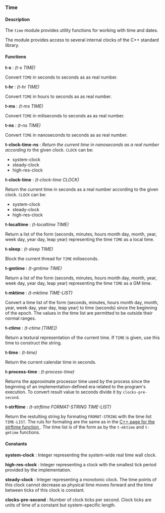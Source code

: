 ### Time

#### Description

The `time` module provides utility functions for working with time
and dates.

The module provides access to several internal clocks of the C++
standard library.

#### Functions

**t-s** : *(t-s TIME)*

Convert `TIME` in seconds to seconds as as real number.


**t-hr** : *(t-hr TIME)*

Convert `TIME` in hours to seconds as as real number.


**t-ms** : *(t-ms TIME)*

Convert `TIME` in miliseconds to seconds as as real number.


**t-ns** : *(t-ns TIME)*

Convert `TIME` in nanoseconds to seconds as as real number.


**t-clock-time-ns** : *Return the current time in nanoseconds as a real number according to*
the given clock. `CLOCK` can be:
* system-clock
* steady-clock
* high-res-clock

**t-clock-time** : *(t-clock-time CLOCK)*

Return the current time in seconds as a real number according to the
given clock. `CLOCK` can be:
* system-clock
* steady-clock
* high-res-clock
 

**t-localtime** : *(t-localtime TIME)*

Return a list of the form (seconds, minutes, hours month day, month,
year, week day, year day, leap year) representing the time `TIME` as a local time.


**t-sleep** : *(t-sleep TIME)*

Block the current thread for `TIME` miliseconds.


**t-gmtime** : *(t-gmtime TIME)*

Return a list of the form (seconds, minutes, hours month day, month,
year, week day, year day, leap year) representing the time `TIME` as a GM time.


**t-mktime** : *(t-mktime TIME-LIST)*

Convert a time list of the form (seconds, minutes, hours month day,
month, year, week day, year day, leap year) to time (seconds) since
the beginning of the epoch. The values in the time list are permitted
to be outside their normal ranges.  

**t-ctime** : *(t-ctime [TIME])*

Return a textural representation of the current time. If `TIME` is
given, use this time to construct the string.


**t-time** : *(t-time)*

Return the current calendar time in seconds.


**t-process-time** : *(t-process-time)*

Returns the approximate processor time used by the process since the
beginning of an implementation-defined era related to the program's
execution. To convert result value to seconds divide it by
`clocks-pre-second`.
 

**t-strftime** : *(t-strftime FORMAT-STRING TIME-LIST)*

Return the restulting string by formating `FROMAT-STRING` with the
time list `TIME-LIST`. The ruls for formating are the same as in the
[C++ page for the strftime function ](https://en.cppreference.com/w/cpp/chrono/c/strftime).
The time list is of the form as by the `t-mktime` and `t-gmtime` functions.


#### Constants


**system-clock** : Integer representing the system-wide real time wall clock.


**high-res-clock** : Integer representing a clock with the smallest tick period provided
by the implementation.


**steady-clock** : Integer representing a monotonic clock. The time points of this clock
cannot decrease as physical time moves forward and the time between
ticks of this clock is constant.


**clocks-pre-second** : Number of clock ticks per second. Clock ticks are units of time of a
constant but system-specific length.

